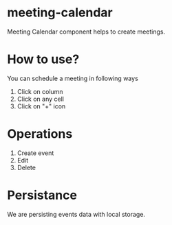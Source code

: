 # meeting-calendar

Meeting Calendar component helps to create meetings.

# How to use?

You can schedule a meeting in following ways

1. Click on column
2. Click on any cell
3. Click on "+" icon

# Operations

1. Create event
2. Edit
3. Delete

# Persistance

We are persisting events data with local storage.
